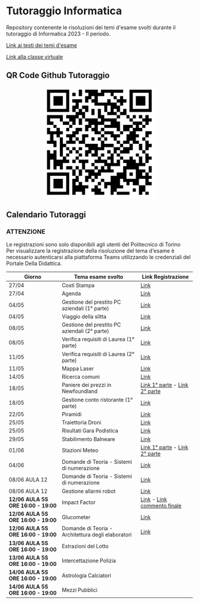

# Tutoraggio Informatica
Repository contenente le risoluzioni dei temi d'esame svolti durante il tutoraggio di Informatica 2023 - II periodo.<br>

[Link ai testi dei temi d'esame](https://github.com/polito-info-2022/Esempi-esame)

[Link alla classe virtuale](https://teams.microsoft.com/dl/launcher/launcher.html?url=%2F_%23%2Fl%2Fmeetup-join%2F19%3Ameeting_ZmVjOWIwNzAtOTJjMy00N2YwLWIwNDYtMjYxODAyNWU3NDI1%40thread.v2%2F0%3Fcontext%3D%257b%2522Tid%2522%253a%25222a05ac92-2049-4a26-9b34-897763efc8e2%2522%252c%2522Oid%2522%253a%2522ed8ef391-9437-45f1-aa9f-374afc00ec34%2522%257d%26anon%3Dtrue&type=meetup-join&deeplinkId=642c5aa9-0fcf-4760-9654-616c53bff424&directDl=true&msLaunch=true&enableMobilePage=true&suppressPrompt=true)

## QR Code Github Tutoraggio
<p align="center">
<img src="./qrcode.png"  width="300" height="300">
</p>

## Calendario Tutoraggi

### ATTENZIONE
Le registrazioni sono solo disponibili agli utenti del Politecnico di Torino <br>
Per visualizzare la registrazione della risoluzione del tema d'esame è necessario autenticarsi alla piattaforma Teams utilizzando le credenziali del Portale Della Didattica.

|  Giorno|  Tema esame svolto | Link  Registrazione|
|--------|---------------|---------------------|
| 27/04  | Costi Stampa  |[Link](https://politoit-my.sharepoint.com/:v:/g/personal/s308696_studenti_polito_it/ESpObnW93jZHjEKeR_Txt5gBsFAFSv-GDlT9xAzKtBS90Q?e=wP99K2) |
| 27/04  | Agenda        |[Link](https://politoit-my.sharepoint.com/:v:/g/personal/s308696_studenti_polito_it/EbqY9YzAeWJFgWYgJrhzzk0B_D2LpVmkPZiJdWTOoCVFvw?e=abbtWT) |
| 04/05  | Gestione del prestito PC aziendali (1° parte)|[Link](https://politoit-my.sharepoint.com/:v:/g/personal/s308696_studenti_polito_it/EcYz0Y8z_YVHpdUnDudMyuEBkEmLjgDh3Z0md61qTaT5PQ?e=sc1CJs)   |
| 04/05 |  Viaggio della slitta|  [Link](https://politoit-my.sharepoint.com/:v:/g/personal/s308696_studenti_polito_it/Ebsc7cL0qVJOmx5RLUY0u7IBxY3QexQetOk6mabuOOKW_g?e=fnXXKV) |
| 08/05 | Gestione del prestito PC aziendali (2° parte)  |[Link](https://politoit-my.sharepoint.com/:v:/g/personal/s308696_studenti_polito_it/EVmtwdjciTNMrV7vUsSneqIBmNKzd6xAzW04aPBPQIEl2w?e=ICJcG8)|
| 08/05 | Verifica requisiti di Laurea (1° parte)  |[Link](https://politoit-my.sharepoint.com/:v:/g/personal/s308696_studenti_polito_it/EdHUqnOhEwRCgO2RYrO8RWsBqW37QG2lQysyGws2roMxjg?e=tFp6Yh) |
| 11/05 |Verifica requisiti di Laurea (2° parte) |[Link](https://politoit-my.sharepoint.com/:v:/g/personal/s308696_studenti_polito_it/Eey-3qZOfsBBrjjMcVp14IcBQr1WUQjSdB_-KCACgyVXEA?e=qsecbX)
| 11/05 | Mappa Laser|[Link](https://politoit-my.sharepoint.com/:v:/g/personal/s308696_studenti_polito_it/EQlduqUjIb1FqgePmvkrf4oBUeZx8AuTASmzCmBV-mSr3A) |
| 14/05 | Ricerca comuni|[Link](https://politoit-my.sharepoint.com/:v:/g/personal/s308696_studenti_polito_it/Ee83k-WWgV9FqffvGr1qJzQBpYQWcejXB9VlXs-o4KV2bw)|
| 18/05 | Paniere dei prezzi in Newfoundland |[Link 1° parte](https://politoit-my.sharepoint.com/:v:/g/personal/s308696_studenti_polito_it/EYLE0t3-ZS9JsWD0vUJL-AYBGEACcejIRMC3P2YN1HppbA?e=5Vw6Xb)  -  [Link 2° parte](https://politoit-my.sharepoint.com/:v:/g/personal/s308696_studenti_polito_it/ETZHE-AkPqBHg0HvkskmVckBjXFW6NV2KBVW_YRiP8dV9g?e=Fo0PY9) |
| 18/05 | Gestione conto ristorante (1° parte) |[Link](https://politoit-my.sharepoint.com/:v:/g/personal/s308696_studenti_polito_it/EX57xOA07YtDubeeSTkXc_QB5psnPH0VEec-ZvUPFg1qJQ?e=QgeexS) |
| 22/05 | Piramidi |[Link](https://politoit-my.sharepoint.com/:v:/g/personal/s308696_studenti_polito_it/EWp2uxw9d71BvF8wuTOGdEMBbLtrquO67qo_3p1rGAW6bA?e=2PduLx) |
| 25/05 | Traiettoria Droni |[Link](https://politoit-my.sharepoint.com/:v:/g/personal/s308696_studenti_polito_it/Ed3NmRp_GdZNjETI4foEIAUBojrZultyOTd8qyaFGer9ng?e=LTw690) |
| 25/05 | Risultati Gara Podistica|[Link](https://politoit-my.sharepoint.com/:v:/g/personal/s308696_studenti_polito_it/EX7BdqKzqbFJlLxQhMF8D1oB1cslc4alidvIJfw_Ky1HiA?e=7alk07) |
| 29/05 | Stabilimento Balneare|[Link](https://politoit-my.sharepoint.com/:v:/g/personal/s308696_studenti_polito_it/EZLJCysDTFVIrQtZPUOgnkYB6v7BJ6-BT3eKsr5h5wE2Ig?e=Mzut7s)|
| 01/06 | Stazioni Meteo|[Link 1° parte](https://politoit-my.sharepoint.com/:v:/g/personal/s308696_studenti_polito_it/Ee1p_Pj0siFKuE_rNUi--ecBi84mmElVEScFRQZkwdZS7w?e=CDAaTk)  -  [Link 2° parte](https://politoit-my.sharepoint.com/:v:/g/personal/s308696_studenti_polito_it/EdZIGR3-ibNLs-URzZ7YxkwBVT8twW2H6OUpfiuqJkz4nw?e=6mmnDp)|
| 04/06 | Domande di Teoria - Sistemi di numerazione|[Link](https://politoit-my.sharepoint.com/:v:/g/personal/s308696_studenti_polito_it/EVpICDOhiGxJm_gnMd-4Mk4Bn6vpdbZpliFyg7zM5zh_ZQ?e=FwJ0TB) |
| 08/06 AULA 12 | Domande di Teoria - Sistemi di numerazione |[Link](https://politoit-my.sharepoint.com/:v:/g/personal/s308696_studenti_polito_it/ES9ry-QSTHlEmBMwZBdsWmYB-P3TyGe_iyi9Z2UvBpPlsw?e=VvKoza)|
| 08/06 AULA 12 | Gestione allarmi robot |[Link](https://politoit-my.sharepoint.com/:v:/g/personal/s308696_studenti_polito_it/EX7YZRpYgtVNmu1b8n0LcIkB11XSUBvR6dXGWxJPztxBZg?e=D0AVwC)|
| <b>12/06 AULA 5S ORE 16:00 - 19:00</b> | Impact Factor |[Link](https://politoit-my.sharepoint.com/:v:/g/personal/s308696_studenti_polito_it/EcTP_aNqKOpFpiqd9R3xOSABm6deKhSfOHFq63rAWK4udw?e=EahnfJ) - [Link commento finale](https://politoit-my.sharepoint.com/:v:/g/personal/s308696_studenti_polito_it/EdrMjOEw1bxKgnH32Ijyy00BHI1fSzOgOWUohg5orO4myw?e=tZHcpF) |
| <b>12/06 AULA 5S ORE 16:00 - 19:00</b> | Glucometer|[Link](https://politoit-my.sharepoint.com/:v:/g/personal/s308696_studenti_polito_it/EU-yqxTLkg9Nnf_i5TsLQpoB854-TWWd7oGRGIzZY1GqDg?e=0qKbyt)|
| <b>12/06 AULA 5S ORE 16:00 - 19:00</b> | Domande di Teoria - Architettura degli elaboratori |[Link](https://politoit-my.sharepoint.com/:v:/g/personal/s308696_studenti_polito_it/EW8PUcBo4CZOoXrsgFML1nEBpXWeEZWTBwohLvCcr9RhEg?e=TbhdlE)|
| <b>13/06 AULA 5S ORE 16:00 - 19:00</b> | Estrazioni del Lotto||
| <b>13/06 AULA 5S ORE 16:00 - 19:00</b> | Intercettazione Polizia||
| <b>14/06 AULA 5S ORE 16:00 - 19:00</b> | Astrologia Calciatori|||
| <b>14/06 AULA 5S ORE 16:00 - 19:00</b> | Mezzi Pubblici|||
